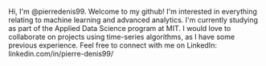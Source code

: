 Hi, I'm @pierredenis99. Welcome to my github! 
I'm interested in everything relating to machine learning and advanced analytics. 
I'm currently studying as part of the Applied Data Science program at MIT. 
I would love to collaborate on projects using time-series algorithms, as I have some previous experience.
Feel free to connect with me on LinkedIn: linkedin.com/in/pierre-denis99/
